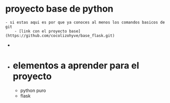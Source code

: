 # proyecto base de python
	- si estas aqui es por que ya conoces al menos los comandos basicos de git
		- [link con el proyecto base](https://github.com/cocolizohyve/base_flask.git)
-
- # elementos a aprender para el proyecto
	- python puro
	- flask
